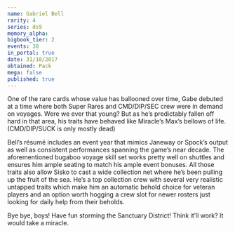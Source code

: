 ```yaml
---
name: Gabriel Bell
rarity: 4
series: ds9
memory_alpha:
bigbook_tier: 2
events: 38
in_portal: true
date: 31/10/2017
obtained: Pack
mega: false
published: true
---
```


One of the rare cards whose value has ballooned over time, Gabe debuted at a time where both Super Rares and CMD/DIP/SEC crew were in demand on voyages. Were we ever that young? But as he’s predictably fallen off hard in that area, his traits have behaved like Miracle’s Max’s bellows of life. (CMD/DIP/SUCK is only mostly dead)

Bell’s résumé includes an event year that mimics Janeway or Spock’s output as well as consistent performances spanning the game’s near decade. The aforementioned bugaboo voyage skill set works pretty well on shuttles and ensures him ample seating to match his ample event bonuses. All those traits also allow Sisko to cast a wide collection net where he’s been pulling up the fruit of the sea. He’s a top collection crew with several very realistic untapped traits which make him an automatic behold choice for veteran players and an option worth hogging a crew slot for newer rosters just looking for daily help from their beholds.

Bye bye, boys! Have fun storming the Sanctuary District! Think it’ll work? It would take a miracle.
